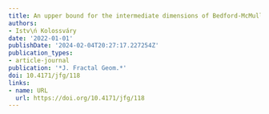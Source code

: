 ```yaml
---
title: An upper bound for the intermediate dimensions of Bedford-McMullen carpets
authors:
- Istv\ń Kolossváry
date: '2022-01-01'
publishDate: '2024-02-04T20:27:17.227254Z'
publication_types:
- article-journal
publication: '*J. Fractal Geom.*'
doi: 10.4171/jfg/118
links:
- name: URL
  url: https://doi.org/10.4171/jfg/118
---
```

